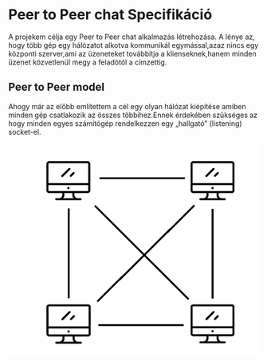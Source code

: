 # Peer to Peer chat Specifikáció

A projekem célja egy Peer to Peer chat alkalmazás létrehozása. A lénye az, hogy több gép egy hálózatot alkotva kommunikál egymással,azaz nincs egy központi szerver,ami az üzeneteket továbbítja a klienseknek,hanem minden üzenet közvetlenül megy a feladótól a címzettig.

## Peer to Peer model

Ahogy már az előbb említettem a cél egy olyan hálózat kiépítése amiben minden gép csatlakozik az összes többihez.Ennek érdekében szükséges az hogy minden egyes számítógép rendelkezzen egy „hallgató” (listening) socket-el. 

![1. Ábra](abra/abra01.png)

